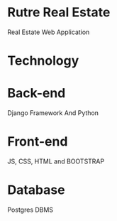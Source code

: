 # Rutre Real Estate
Real Estate Web Application

# Technology
# Back-end
Django Framework And
Python 

# Front-end 
JS,
CSS,
HTML and 
BOOTSTRAP
# Database
Postgres DBMS
